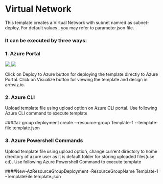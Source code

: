 # Virtual Network 
This template creates a Virtual Network with subnet namred as subnet-deploy.
For default values , you may refer to parameter.json file.

### It can be executed by three ways:

### 1. Azure Portal 

<a href="https://portal.azure.com/#create/Microsoft.Template/uri/https%3A%2F%2Fraw.githubusercontent.com%2Friyaagrahari%2FAzure-Templates%2Fmaster%2FVNet_Template%2Ftemplate.json" target="_blank">
    <img src="http://azuredeploy.net/deploybutton.png"/>
</a>
<a href="http://armviz.io/#/?load=https%3A%2F%2Fraw.githubusercontent.com%2Friyaagrahari%2FAzure-Templates%2Fmaster%2FVNet_Template%2Ftemplate.json" target="_blank">
    <img src="http://armviz.io/visualizebutton.png"/>
</a>

Click on Deploy to Azure button for deploying the template directly to Azure Portal.
Click on Visualize button for viewing the template and design in armviz.io.

### 2. Azure CLI 

Upload template file using upload option on Azure CLI portal.
Use following Azure CLI command to execute template

####az group deployment create --resource-group Template-1 --template-file template.json

### 3. Azure Powershell Commands

Upload template file using upload option, change current directory to home directory of azure user as it is default folder for storing uploaded files(use cd).
Use following Azure Powershell Command to execute template

####New-AzResourceGroupDeployment -ResourceGroupName Template-1 -TemplateFile template.json

